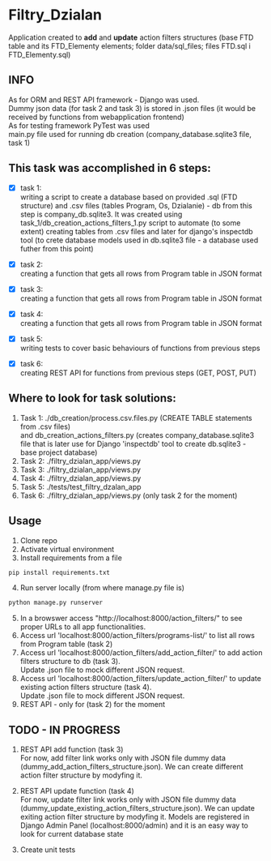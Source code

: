 # Filtry_Dzialan

Application created to **add** and **update** action filters structures (base FTD table and its FTD_Elementy elements; folder data/sql_files; 
files FTD.sql i FTD_Elementy.sql)

## INFO
As for ORM and REST API framework - Django was used. <br />
Dummy json data (for task 2 and task 3) is stored in .json files (it would be received by functions from webapplication frontend) <br />
As for testing framework PyTest was used  <br />
main.py file used for running db creation (company_database.sqlite3 file, task 1) <br />


## This task was accomplished in 6 steps:
- [x] task 1: <br />
writing a script to create a database based on provided .sql  (FTD structure) and .csv files (tables Program, Os, Dzialanie)  - db from this step is  company_db.sqlite3. It was created using task_1/db_creation_actions_filters_1.py script to automate (to some extent) creating tables from .csv files and later for django's inspectdb tool (to crete database models used in db.sqlite3 file - a database used futher from this point)
- [x] task 2: <br />
    creating a function that gets all rows from Program table in JSON format 
- [x] task 3: <br />
    creating a function that gets all rows from Program table in JSON format
- [x] task 4: <br />
    creating a function that gets all rows from Program table in JSON format
- [x] task 5: <br />
    writing tests to cover basic behaviours of functions from previous steps
- [x] task 6: <br /> 
    creating REST API for functions from previous steps (GET, POST, PUT)


## Where to look for task solutions:
1. Task 1: ./db_creation/process.csv.files.py (CREATE TABLE statements from .csv files) <br />
and db_creation_actions_filters.py (creates company_database.sqlite3 file that is later use for Django 'inspectdb' tool to create db.sqlite3 - base project database)
2. Task 2: ./filtry_dzialan_app/views.py
3. Task 3: ./filtry_dzialan_app/views.py
4. Task 4: ./filtry_dzialan_app/views.py
5. Task 5: ./tests/test_filtry_dzalan_app
6. Task 6: ./filtry_dzialan_app/views.py (only task 2 for the moment)


## Usage

1. Clone repo
2. Activate virtual environment
3. Install requirements from a file
```bash
pip install requirements.txt
```
4. Run server locally (from where manage.py file is)
```bash
python manage.py runserver
```
5. In a browswer access "http://localhost:8000/action_filters/" to see proper URLs to all app functionalities.
6. Access url 'localhost:8000/action_filters/programs-list/' to list all rows from Program table
(task 2)
7. Access url 'localhost:8000/action_filters/add_action_filter/' to add action filters structure to db (task 3). <br /> Update .json file to mock different JSON request.
8. Access url 'localhost:8000/action_filters/update_action_filter/' to update existing action filters structure (task 4). <br />Update .json file to mock different JSON request.
9. REST API - only for (task 2) for the moment <br />


## TODO - IN PROGRESS
1. REST API add function (task 3)<br/> 
For now, add filter link works only with JSON file dummy data (dummy_add_action_filters_structure.json). We can create different action filter structure by modyfing it. 

2. REST API update function (task 4) <br/> 
For now, update filter link works only with JSON file dummy data (dummy_update_existing_action_filters_structure.json). We can update exiting action filter structure by modyfing it. Models are registered in Django Admin Panel (localhost:8000/admin) and it is an easy way to look for current
database state <br/> 

3. Create unit tests